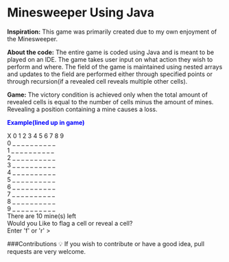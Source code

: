 # Minesweeper Using Java
<span stype="color blue">**Inspiration:**</span>
This game was primarily created due to my own enjoyment of the Minesweeper.

<span stype="color blue">**About the code:**</span>
The entire game is coded using Java and is meant to be played on an IDE.
The game takes user input on what action they wish to perform and where. The 
field of the game is maintained using nested arrays and updates to the field are 
performed either through specified points or through recursion(if a revealed cell
reveals multiple other cells). 

<span stype="color blue">**Game:**</span>
The victory condition is achieved only when the 
total amount of revealed cells is equal to the number of cells minus the amount
of mines. Revealing a position containing a mine causes a loss.

<span style="color:blue">**Example(lined up in game)**</span>
  
 X 0 1 2 3 4 5 6 7 8 9                                                                                                      
 0 _ _ _ _ _ _ _ _ _ _                                                                                                       
 1 _ _ _ _ _ _ _ _ _ _                                                                                                       
 2 _ _ _ _ _ _ _ _ _ _                                                                                                       
 3 _ _ _ _ _ _ _ _ _ _                                                                                                       
 4 _ _ _ _ _ _ _ _ _ _                                                                                                       
 5 _ _ _ _ _ _ _ _ _ _                                                                                                       
 6 _ _ _ _ _ _ _ _ _ _                                                                                                       
 7 _ _ _ _ _ _ _ _ _ _                                                                                                       
 8 _ _ _ _ _ _ _ _ _ _                                                                                                       
 9 _ _ _ _ _ _ _ _ _ _                                                                                                       
There are 10 mine(s) left                                                                                                      
Would you Like to flag a cell or reveal a cell?                                                                                                      
Enter 'f' or 'r' >                                                                                                       

###Contributions 💡
If you wish to contribute or have a good idea, pull requests are very welcome.
